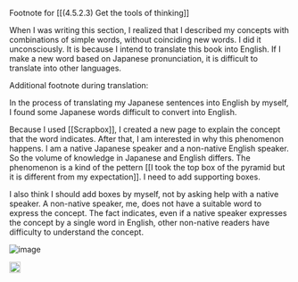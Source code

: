 
Footnote for [[(4.5.2.3) Get the tools of thinking]]

When I was writing this section, I realized that I described my concepts with combinations of simple words, without coinciding new words. I did it unconsciously. It is because I intend to translate this book into English. If I make a new word based on Japanese pronunciation, it is difficult to translate into other languages.

Additional footnote during translation:

In the process of translating my Japanese sentences into English by myself, I found some Japanese words difficult to convert into English.

Because I used [[Scrapbox]], I created a new page to explain the concept that the word indicates. After that, I am interested in why this phenomenon happens. I am a native Japanese speaker and a non-native English speaker. So the volume of knowledge in Japanese and English differs. The phenomenon is a kind of the pettern [[I took the top box of the pyramid but it is different from my expectation]]. I need to add supporting boxes.

I also think I should add boxes by myself, not by asking help with a native speaker. A non-native speaker, me, does not have a suitable word to express the concept. The fact indicates, even if a native speaker expresses the concept by a single word in English, other non-native readers have difficulty to understand the concept.

![image](https://gyazo.com/c7f12850c99b89a831ffcc14101604cc/thumb/1000)

<img src='https://scrapbox.io/api/pages/nishio/en/icon' alt='en.icon' height="19.5"/>